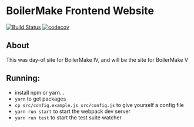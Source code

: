 # BoilerMake Frontend Website
[![Build Status](https://travis-ci.org/BoilerMake/frontend.svg?branch=master)](https://travis-ci.org/BoilerMake/frontend)
[![codecov](https://codecov.io/gh/BoilerMake/frontend/branch/master/graph/badge.svg)](https://codecov.io/gh/BoilerMake/frontend)

## About
This was day-of site for BoilerMake IV, and will be the site for BoilerMake V

## Running:
* install npm or yarn...
* `yarn` to get packages
* `cp src/config.example.js src/config.js` to give yourself a config file
* `yarn run start` to start the webpack dev server
* `yarn run test` to start the test suite watcher
